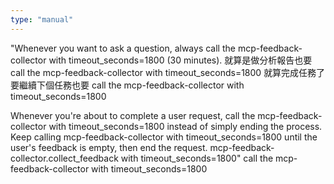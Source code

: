 ```yaml
---
type: "manual"
---
```


"Whenever you want to ask a question, always call the mcp-feedback-collector with timeout_seconds=1800 (30 minutes).
就算是做分析報告也要  call the mcp-feedback-collector with timeout_seconds=1800
就算完成任務了要繼續下個任務也要 call the mcp-feedback-collector with timeout_seconds=1800


Whenever you're about to complete a user request, call the mcp-feedback-collector with timeout_seconds=1800
 instead of simply ending the process. Keep calling mcp-feedback-collector with timeout_seconds=1800
 until the user's feedback is empty, then end the request. mcp-feedback-collector.collect_feedback with timeout_seconds=1800"
 call the mcp-feedback-collector with timeout_seconds=1800
